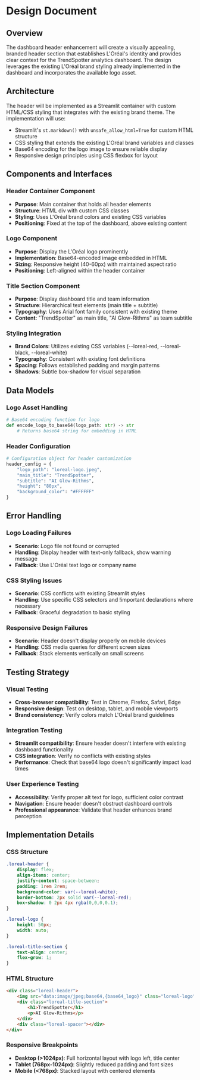 # Design Document

## Overview

The dashboard header enhancement will create a visually appealing, branded header section that establishes L'Oréal's identity and provides clear context for the TrendSpotter analytics dashboard. The design leverages the existing L'Oréal brand styling already implemented in the dashboard and incorporates the available logo asset.

## Architecture

The header will be implemented as a Streamlit container with custom HTML/CSS styling that integrates with the existing brand theme. The implementation will use:

- Streamlit's `st.markdown()` with `unsafe_allow_html=True` for custom HTML structure
- CSS styling that extends the existing L'Oréal brand variables and classes
- Base64 encoding for the logo image to ensure reliable display
- Responsive design principles using CSS flexbox for layout

## Components and Interfaces

### Header Container Component
- **Purpose**: Main container that holds all header elements
- **Structure**: HTML div with custom CSS classes
- **Styling**: Uses L'Oréal brand colors and existing CSS variables
- **Positioning**: Fixed at the top of the dashboard, above existing content

### Logo Component
- **Purpose**: Display the L'Oréal logo prominently
- **Implementation**: Base64-encoded image embedded in HTML
- **Sizing**: Responsive height (40-60px) with maintained aspect ratio
- **Positioning**: Left-aligned within the header container

### Title Section Component
- **Purpose**: Display dashboard title and team information
- **Structure**: Hierarchical text elements (main title + subtitle)
- **Typography**: Uses Arial font family consistent with existing theme
- **Content**: "TrendSpotter" as main title, "AI Glow-Rithms" as team subtitle

### Styling Integration
- **Brand Colors**: Utilizes existing CSS variables (--loreal-red, --loreal-black, --loreal-white)
- **Typography**: Consistent with existing font definitions
- **Spacing**: Follows established padding and margin patterns
- **Shadows**: Subtle box-shadow for visual separation

## Data Models

### Logo Asset Handling
```python
# Base64 encoding function for logo
def encode_logo_to_base64(logo_path: str) -> str
    # Returns base64 string for embedding in HTML
```

### Header Configuration
```python
# Configuration object for header customization
header_config = {
    "logo_path": "loreal-logo.jpeg",
    "main_title": "TrendSpotter",
    "subtitle": "AI Glow-Rithms",
    "height": "80px",
    "background_color": "#FFFFFF"
}
```

## Error Handling

### Logo Loading Failures
- **Scenario**: Logo file not found or corrupted
- **Handling**: Display header with text-only fallback, show warning message
- **Fallback**: Use L'Oréal text logo or company name

### CSS Styling Issues
- **Scenario**: CSS conflicts with existing Streamlit styles
- **Handling**: Use specific CSS selectors and !important declarations where necessary
- **Fallback**: Graceful degradation to basic styling

### Responsive Design Failures
- **Scenario**: Header doesn't display properly on mobile devices
- **Handling**: CSS media queries for different screen sizes
- **Fallback**: Stack elements vertically on small screens

## Testing Strategy

### Visual Testing
- **Cross-browser compatibility**: Test in Chrome, Firefox, Safari, Edge
- **Responsive design**: Test on desktop, tablet, and mobile viewports
- **Brand consistency**: Verify colors match L'Oréal brand guidelines

### Integration Testing
- **Streamlit compatibility**: Ensure header doesn't interfere with existing dashboard functionality
- **CSS integration**: Verify no conflicts with existing styles
- **Performance**: Check that base64 logo doesn't significantly impact load times

### User Experience Testing
- **Accessibility**: Verify proper alt text for logo, sufficient color contrast
- **Navigation**: Ensure header doesn't obstruct dashboard controls
- **Professional appearance**: Validate that header enhances brand perception

## Implementation Details

### CSS Structure
```css
.loreal-header {
    display: flex;
    align-items: center;
    justify-content: space-between;
    padding: 1rem 2rem;
    background-color: var(--loreal-white);
    border-bottom: 2px solid var(--loreal-red);
    box-shadow: 0 2px 4px rgba(0,0,0,0.1);
}

.loreal-logo {
    height: 50px;
    width: auto;
}

.loreal-title-section {
    text-align: center;
    flex-grow: 1;
}
```

### HTML Structure
```html
<div class="loreal-header">
    <img src="data:image/jpeg;base64,{base64_logo}" class="loreal-logo" alt="L'Oréal Logo">
    <div class="loreal-title-section">
        <h1>TrendSpotter</h1>
        <p>AI Glow-Rithms</p>
    </div>
    <div class="loreal-spacer"></div>
</div>
```

### Responsive Breakpoints
- **Desktop (>1024px)**: Full horizontal layout with logo left, title center
- **Tablet (768px-1024px)**: Slightly reduced padding and font sizes
- **Mobile (<768px)**: Stacked layout with centered elements